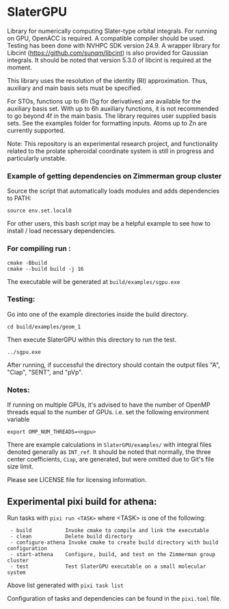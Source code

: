 # SlaterGPU

Library for numerically computing Slater-type orbital integrals.
For running on GPU, OpenACC is required. A compatible compiler should be used.
Testing has been done with NVHPC SDK version 24.9. A wrapper
library for Libcint (https://github.com/sunqm/libcint) is also
provided for Gaussian integrals. It should be noted that version 5.3.0 of libcint is required at the moment.

This library uses the resolution
of the identity (RI) approximation. Thus, auxiliary and main
basis sets must be specified.

For STOs, functions up to 6h (5g for derivatives) are available 
for the auxiliary basis set. With up to 6h auxiliary functions,
it is not recommended to go beyond 4f in the main basis. The 
library requires user supplied basis sets. See the examples folder 
for formatting inputs. Atoms up to Zn are currently supported.

Note: This repository is an experimental research project, and functionality related to the prolate spheroidal coordinate system is still in progress and particularly unstable.

### Example of getting dependencies on Zimmerman group cluster

Source the script that automatically loads modules and adds dependencies to PATH:

```
source env.set.local0
```

For other users, this bash script may be a helpful example to see how to install / load necessary dependencies.

### For compiling run :
```
cmake -Bbuild
cmake --build build -j 16
```

The executable will be generated at `build/examples/sgpu.exe`

### Testing:
Go into one of the example directories inside the build directory.
```
cd build/examples/geom_1
```

Then execute SlaterGPU within this directory to run the test.
```
../sgpu.exe
```

After running, if successful the directory should contain the output files "A", "Ciap", "SENT", and "pVp".

### Notes:
If running on multiple GPUs, it's advised to have the number of
OpenMP threads equal to the number of GPUs. i.e. set the following
environment variable
```
export OMP_NUM_THREADS=<ngpu>
```

There are example calculations in `SlaterGPU/examples/` with integral files denoted generally as `INT_ref`. It should be noted that normally, the three center coefficients, `Ciap`, are generated, but were omitted due to Git's file size limit.

Please see LICENSE file for licensing information.

## Experimental pixi build for athena:
Run tasks with `pixi run <TASK>` where \<TASK\> is one of the following:
```
 - build           Invoke cmake to compile and link the executable
 - clean           Delete build directory
 - configure-athena Invoke cmake to create build directory with build configuration
 - start-athena    Configure, build, and test on the Zimmerman group cluster
 - test            Test SlaterGPU executable on a small molecular system
```
Above list generated with `pixi task list`

Configuration of tasks and dependencies can be found in the `pixi.toml` file.
